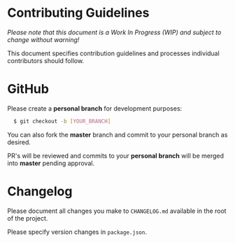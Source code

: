 # Contributing Guidelines

*Please note that this document is a Work In Progress (WIP) and subject to change without warning!*

This document specifies contribution guidelines and processes individual contributors should follow.

# GitHub

Please create a **personal branch** for development purposes:

```bash
  $ git checkout -b [YOUR_BRANCH]
```

You can also fork the **master** branch and commit to your personal branch as desired. 

PR's will be reviewed and commits to your **personal branch** will be merged into **master** pending approval.

# Changelog

Please document all changes you make to `CHANGELOG.md` available in the root of the project.

Please specify version changes in `package.json`.
